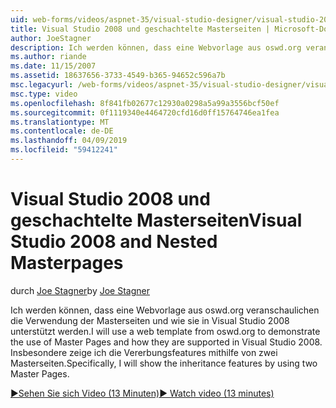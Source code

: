 ```yaml
---
uid: web-forms/videos/aspnet-35/visual-studio-designer/visual-studio-2008-and-nested-masterpages
title: Visual Studio 2008 und geschachtelte Masterseiten | Microsoft-Dokumentation
author: JoeStagner
description: Ich werden können, dass eine Webvorlage aus oswd.org veranschaulichen die Verwendung der Masterseiten und wie sie in Visual Studio 2008 unterstützt werden. Insbesondere zeige ich, te...
ms.author: riande
ms.date: 11/15/2007
ms.assetid: 18637656-3733-4549-b365-94652c596a7b
msc.legacyurl: /web-forms/videos/aspnet-35/visual-studio-designer/visual-studio-2008-and-nested-masterpages
msc.type: video
ms.openlocfilehash: 8f841fb02677c12930a0298a5a99a3556bcf50ef
ms.sourcegitcommit: 0f1119340e4464720cfd16d0ff15764746ea1fea
ms.translationtype: MT
ms.contentlocale: de-DE
ms.lasthandoff: 04/09/2019
ms.locfileid: "59412241"
---
```

# <a name="visual-studio-2008-and-nested-masterpages"></a><span data-ttu-id="c8e4f-104">Visual Studio 2008 und geschachtelte Masterseiten</span><span class="sxs-lookup"><span data-stu-id="c8e4f-104">Visual Studio 2008 and Nested Masterpages</span></span>

<span data-ttu-id="c8e4f-105">durch [Joe Stagner](https://github.com/JoeStagner)</span><span class="sxs-lookup"><span data-stu-id="c8e4f-105">by [Joe Stagner](https://github.com/JoeStagner)</span></span>

<span data-ttu-id="c8e4f-106">Ich werden können, dass eine Webvorlage aus oswd.org veranschaulichen die Verwendung der Masterseiten und wie sie in Visual Studio 2008 unterstützt werden.</span><span class="sxs-lookup"><span data-stu-id="c8e4f-106">I will use a web template from oswd.org to demonstrate the use of Master Pages and how they are supported in Visual Studio 2008.</span></span> <span data-ttu-id="c8e4f-107">Insbesondere zeige ich die Vererbungsfeatures mithilfe von zwei Masterseiten.</span><span class="sxs-lookup"><span data-stu-id="c8e4f-107">Specifically, I will show the inheritance features by using two Master Pages.</span></span>

[<span data-ttu-id="c8e4f-108">&#9654;Sehen Sie sich Video (13 Minuten)</span><span class="sxs-lookup"><span data-stu-id="c8e4f-108">&#9654; Watch video (13 minutes)</span></span>](https://channel9.msdn.com/Blogs/ASP-NET-Site-Videos/visual-studio-2008-and-nested-masterpages)
